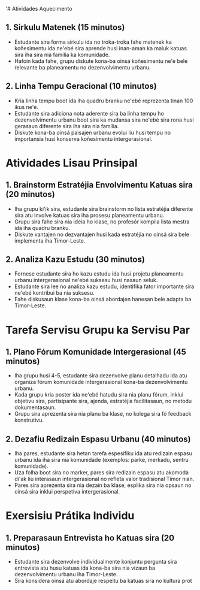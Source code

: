 '# Atividades Aquecimento

## 1. Sirkulu Matenek (15 minutos)
- Estudante sira forma sirkulu ida no troka-troka fahe matenek ka koñesimentu ida ne'ebé sira aprende husi inan-aman ka maluk katuas sira iha sira nia família ka komunidade.
- Hafoin kada fahe, grupu diskute kona-ba oinsá koñesimentu ne'e bele relevante ba planeamentu no dezenvolvimentu urbanu.

## 2. Linha Tempu Geracional (10 minutos)
- Kria linha tempu boot ida iha quadru branku ne'ebé reprezenta tinan 100 ikus ne'e.
- Estudante sira adiciona nota aderente sira ba linha tempu ho dezenvolvimentu urbanu boot sira ka mudansa sira ne'ebé sira rona husi gerasaun diferente sira iha sira nia família.
- Diskute kona-ba oinsá paisajen urbanu evolui liu husi tempu no importansia husi konserva koñesimentu intergerasional.

# Atividades Lisau Prinsipal

## 1. Brainstorm Estratéjia Envolvimentu Katuas sira (20 minutos)
- Iha grupu ki'ik sira, estudante sira brainstorm no lista estratéjia diferente sira atu involve katuas sira iha prosesu planeamentu urbanu.
- Grupu sira fahe sira nia ideia ho klase, no profesór kompila lista mestra ida iha quadru branku.
- Diskute vantajen no dezvantajen husi kada estratéjia no oinsá sira bele implementa iha Timor-Leste.

## 2. Analiza Kazu Estudu (30 minutos)
- Fornese estudante sira ho kazu estudu ida husi projetu planeamentu urbanu intergerasional ne'ebé suksesu husi nasaun seluk.
- Estudante sira lee no analiza kazu estudu, identifika fator importante sira ne'ebé kontribui ba nia suksesu.
- Fahe diskusaun klase kona-ba oinsá abordajen hanesan bele adapta ba Timor-Leste.

# Tarefa Servisu Grupu ka Servisu Par

## 1. Plano Fórum Komunidade Intergerasional (45 minutos)
- Iha grupu husi 4-5, estudante sira dezenvolve planu detalhadu ida atu organiza fórum komunidade intergerasional kona-ba dezenvolvimentu urbanu.
- Kada grupu kria poster ida ne'ebé hatudu sira nia planu fórum, inklui objetivu sira, partisipante sira, ajenda, estratéjia facilitasaun, no metodu dokumentasaun.
- Grupu sira aprezenta sira nia planu ba klase, no kolega sira fó feedback konstrutivu.

## 2. Dezafiu Redizain Espasu Urbanu (40 minutos)
- Iha pares, estudante sira hetan tarefa espesifiku ida atu redizain espasu urbanu ida iha sira nia komunidade (exemplos: parke, merkadu, sentru komunidade).
- Uza folha boot sira no marker, pares sira redizain espasu atu akomoda di'ak liu interasaun intergerasional no refleta valor tradisional Timor nian.
- Pares sira aprezenta sira nia dezain ba klase, esplika sira nia opsaun no oinsá sira inklui perspetiva intergerasional.

# Exersisiu Prátika Individu

## 1. Preparasaun Entrevista ho Katuas sira (20 minutos)
- Estudante sira dezenvolve individualmente konjuntu pergunta sira entrevista atu husu katuas ida kona-ba sira nia vizaun ba dezenvolvimentu urbanu iha Timor-Leste.
- Sira konsidera oinsá atu abordaje respeitu ba katuas sira no kultura prot
